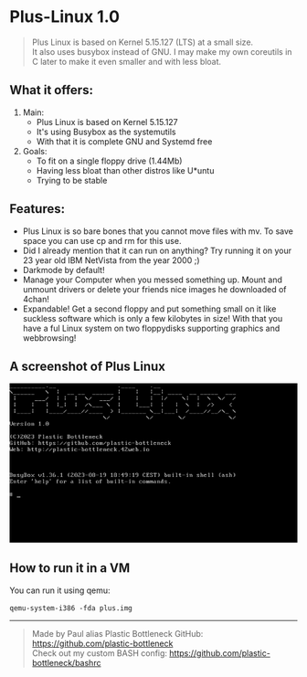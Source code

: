 # Plus-Linux 1.0

> Plus Linux is based on Kernel 5.15.127 (LTS) at a small size.   
> It also uses busybox instead of GNU. I may make my own coreutils in C later to make it even smaller and with less bloat.

## What it offers:
1. Main:
    - Plus Linux is based on Kernel 5.15.127
    - It's using Busybox as the systemutils
    - With that it is complete GNU and Systemd free
2. Goals:
    - To fit on a single floppy drive (1.44Mb)
    - Having less bloat than other distros like U*untu
    - Trying to be stable

## Features:
- Plus Linux is so bare bones that you cannot move files with mv. To save space you can use cp and rm for this use.
- Did I already mention that it can run on anything? Try running it on your 23 year old IBM NetVista from the year 2000 ;)
- Darkmode by default!
- Manage your Computer when you messed something up. Mount and unmount drivers or delete your friends nice images he downloaded of 4chan!
- Expandable! Get a second floppy and put something small on it like suckless software which is only a few kilobytes in size! With that you have a ful Linux system on two floppydisks supporting graphics and webbrowsing! 

## A screenshot of Plus Linux
![Plus-Linux-Screenshot](https://github.com/plastic-bottleneck/Plus-Linux/blob/main/src/Plus-Linux.png)

## How to run it in a VM
You can run it using qemu:
```
qemu-system-i386 -fda plus.img
```
---

> Made by Paul alias Plastic Bottleneck GitHub: https://github.com/plastic-bottleneck  
> Check out my custom BASH config: https://github.com/plastic-bottleneck/bashrc
